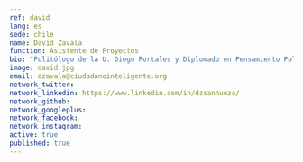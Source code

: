 ```yaml
---
ref: david
lang: es
sede: chile
name: David Zavala
function: Asistente de Proyectos
bio: "Politólogo de la U. Diego Portales y Diplomado en Pensamiento Político Contemporáneo por el Instituto de Filosofía de la misma universidad."
image: david.jpg
email: dzavala@ciudadanointeligente.org
network_twitter: 
network_linkedin: https://www.linkedin.com/in/dzsanhueza/
network_github: 
network_googleplus:
network_facebook:
network_instagram:
active: true
published: true
---
```

